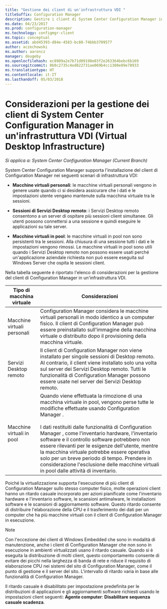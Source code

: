 ```yaml
---
title: "Gestione dei client di un'infrastruttura VDI "
titleSuffix: Configuration Manager
description: Gestire i client di System Center Configuration Manager in un'infrastruttura VDI (Virtual Desktop Infrastructure).
ms.date: 04/23/2017
ms.prod: configuration-manager
ms.technology: configmgr-client
ms.topic: conceptual
ms.assetid: abd45393-d84e-4583-bc80-74bbb3709577
author: aczechowski
ms.author: aaroncz
manager: dougeby
ms.openlocfilehash: ec8989a2e7b71d09198e03f2e263364bebc6b169
ms.sourcegitcommit: 0b0c2735c4ed822731ae069b4cc1380e89e78933
ms.translationtype: HT
ms.contentlocale: it-IT
ms.lasthandoff: 05/03/2018
---
```

# <a name="considerations-for-managing-system-center-configuration-manager-clients--in-a-virtual-desktop-infrastructure-vdi"></a>Considerazioni per la gestione dei client di System Center Configuration Manager in un'infrastruttura VDI (Virtual Desktop Infrastructure)

*Si applica a: System Center Configuration Manager (Current Branch)*

System Center Configuration Manager supporta l'installazione del client di Configuration Manager nei seguenti scenari di infrastruttura VDI:  

-   **Macchine virtuali personali**: le macchine virtuali personali vengono in genere usate quando ci si desidera assicurare che i dati e le impostazioni utente vengano mantenute sulla macchina virtuale tra le sessioni.  

-   **Sessioni di Servizi Desktop remoto**: i Servizi Desktop remoto consentono a un server di ospitare più sessioni client simultanee. Gli utenti possono connettersi a una sessione e quindi eseguire le applicazioni su tale server.  

-   **Macchine virtuali in pool**: le macchine virtuali in pool non sono persistenti tra le sessioni. Alla chiusura di una sessione tutti i dati e le impostazioni vengono rimossi. Le macchine virtuali in pool sono utili quando i Servizi Desktop remoto non possono essere usati perché un'applicazione aziendale richiesta non può essere eseguita sul Windows Server che ospita le sessioni client.  

 Nella tabella seguente è riportato l'elenco di considerazioni per la gestione del client di Configuration Manager in un'infrastruttura VDI.  

|Tipo di macchina virtuale|Considerazioni|  
|--------------------------|--------------------|  
|Macchine virtuali personali|Configuration Manager considera le macchine virtuali personali in modo identico a un computer fisico. Il client di Configuration Manager può essere preinstallato sull'immagine della macchina virtuale o distribuito dopo il provisioning della macchina virtuale.|  
|Servizi Desktop remoto|Il client di Configuration Manager non viene installato per singole sessioni di Desktop remoto. Al contrario, il client viene installato solo una volta sul server dei Servizi Desktop remoto. Tutti le funzionalità di Configuration Manager possono essere usate nel server dei Servizi Desktop remoto.|  
|Macchine virtuali in pool|Quando viene effettuata la rimozione di una macchina virtuale in pool, vengono perse tutte le modifiche effettuate usando Configuration Manager .<br /><br /> I dati restituiti dalle funzionalità di Configuration Manager , come l'inventario hardware, l'inventario software e il controllo software potrebbero non essere rilevanti per le esigenze dell'utente, mentre la macchina virtuale potrebbe essere operativa solo per un breve periodo di tempo. Prendere in considerazione l'esclusione delle macchine virtuali in pool dalle attività di inventario.|  

 Poiché la virtualizzazione supporta l'esecuzione di più client di Configuration Manager sullo stesso computer fisico, molte operazioni client hanno un ritardo casuale incorporato per azioni pianificate come l'inventario hardware e l'inventario software, le scansioni antimalware, le installazioni software e le scansioni di aggiornamento software. Questo ritardo consente di distribuire l'elaborazione della CPU e il trasferimento dei dati per un computer che ha più macchine virtuali con il client di Configuration Manager in esecuzione.  

> [!NOTE]  
>  Con l'eccezione dei client di Windows Embedded che sono in modalità di manutenzione, anche i client di Configuration Manager che non sono in esecuzione in ambienti virtualizzati usano il ritardo casuale. Quando si è eseguita la distribuzione di molti client, questo comportamento consente di evitare dei picchi nella larghezza di banda di rete e riduce il requisito di elaborazione CPU nei sistemi del sito di Configuration Manager, come il punto di gestione e il server del sito. L'intervallo di ritardo varia in base alle funzionalità di Configuration Manager.  
>   
>  Il ritardo casuale è disabilitato per impostazione predefinita per le distribuzioni di applicazioni e gli aggiornamenti software richiesti usando le impostazioni client seguenti: **Agente computer**: **Disabilitare sequenza casuale scadenza**.
